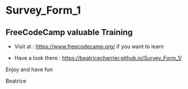 # Survey_Form_1

## FreeCodeCamp valuable Training

  - Visit at : https://www.freecodecamp.org/
    if you want to learn
  
  
  - Have a look there : https://beatricecharrier.github.io/Survey_Form_1/
 
Enjoy and have fun

Beatrice
